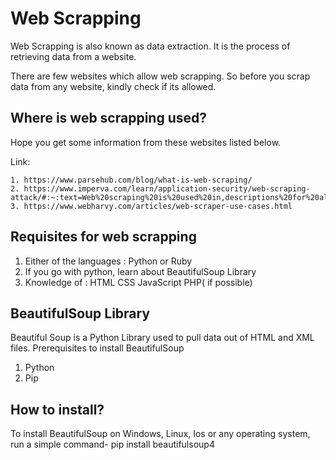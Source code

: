 # Web Scrapping
Web Scrapping is also known as data extraction. It is the process of retrieving data from a website.

There are few websites which allow web scrapping. So before you scrap data from any website, kindly check if its allowed.

## Where is web scrapping used?
Hope you get some information from these websites listed below.

Link:

    1. https://www.parsehub.com/blog/what-is-web-scraping/
    2. https://www.imperva.com/learn/application-security/web-scraping-attack/#:~:text=Web%20scraping%20is%20used%20in,descriptions%20for%20allied%20seller%20websites.
    3. https://www.webharvy.com/articles/web-scraper-use-cases.html

## Requisites for web scrapping
 1. Either of the languages : Python or Ruby
 2. If you go with python, learn about BeautifulSoup Library
 3. Knowledge of :
                        HTML
                        CSS
                        JavaScript
                        PHP( if possible)

## BeautifulSoup Library 
Beautiful Soup is a Python Library used to pull data out of HTML and XML files.
Prerequisites to install BeautifulSoup
1. Python
2. Pip

## How to install?
To install BeautifulSoup on Windows, Linux, Ios or any operating system, run a simple command-
    pip install beautifulsoup4
